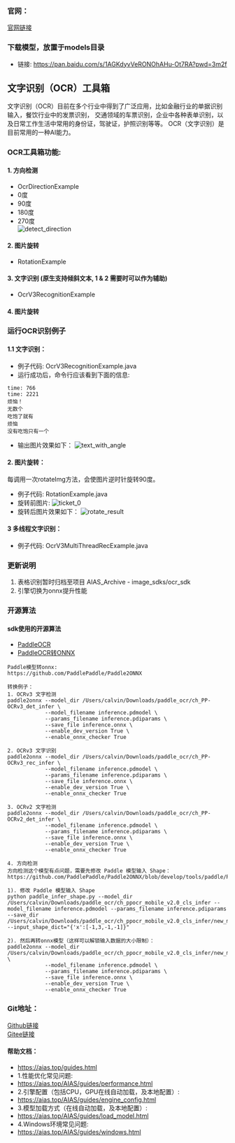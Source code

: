 ### 官网：
[官网链接](https://www.aias.top/)

### 下载模型，放置于models目录
- 链接: https://pan.baidu.com/s/1AGKdyvVeRONOhAHu-Ot7RA?pwd=3m2f

## 文字识别（OCR）工具箱
文字识别（OCR）目前在多个行业中得到了广泛应用，比如金融行业的单据识别输入，餐饮行业中的发票识别，
交通领域的车票识别，企业中各种表单识别，以及日常工作生活中常用的身份证，驾驶证，护照识别等等。
OCR（文字识别）是目前常用的一种AI能力。

### OCR工具箱功能:

#### 1. 方向检测
- OcrDirectionExample
- 0度
- 90度
- 180度
- 270度   
  ![detect_direction](https://aias-home.oss-cn-beijing.aliyuncs.com/AIAS/OCR/images/detect_direction.png)

#### 2. 图片旋转
- RotationExample

#### 3. 文字识别 (原生支持倾斜文本, 1 & 2 需要时可以作为辅助)
- OcrV3RecognitionExample

#### 4. 图片旋转


### 运行OCR识别例子
#### 1.1 文字识别：
- 例子代码: OcrV3RecognitionExample.java    
- 运行成功后，命令行应该看到下面的信息:
```text
time: 766
time: 2221
烦恼！
无数个
吃饱了就有
烦恼
没有吃饱只有一个
```

- 输出图片效果如下：
![text_with_angle](https://aias-home.oss-cn-beijing.aliyuncs.com/AIAS/OCR/images/text_with_angle.png)


#### 2. 图片旋转：
每调用一次rotateImg方法，会使图片逆时针旋转90度。
- 例子代码: RotationExample.java 
- 旋转前图片:
![ticket_0](https://aias-home.oss-cn-beijing.aliyuncs.com/AIAS/OCR/images/ticket_0.png)
- 旋转后图片效果如下：
![rotate_result](https://aias-home.oss-cn-beijing.aliyuncs.com/AIAS/OCR/images/rotate_result.png)

#### 3 多线程文字识别：
- 例子代码: OcrV3MultiThreadRecExample.java


### 更新说明
1. 表格识别暂时归档至项目 AIAS_Archive  - image_sdks/ocr_sdk
2. 引擎切换为onnx提升性能

### 开源算法
#### sdk使用的开源算法
- [PaddleOCR](https://github.com/PaddlePaddle/PaddleOCR)
- [PaddleOCR转ONNX](https://github.com/PaddlePaddle/Paddle2ONNX)

```text
Paddle模型转onnx:
https://github.com/PaddlePaddle/Paddle2ONNX

转换例子：
1. OCRv3 文字检测
paddle2onnx --model_dir /Users/calvin/Downloads/paddle_ocr/ch_PP-OCRv3_det_infer \
            --model_filename inference.pdmodel \
            --params_filename inference.pdiparams \
            --save_file inference.onnx \
            --enable_dev_version True \
            --enable_onnx_checker True

2. OCRv3 文字识别
paddle2onnx --model_dir /Users/calvin/Downloads/paddle_ocr/ch_PP-OCRv3_rec_infer \
            --model_filename inference.pdmodel \
            --params_filename inference.pdiparams \
            --save_file inference.onnx \
            --enable_dev_version True \
            --enable_onnx_checker True

3. OCRv2 文字检测
paddle2onnx --model_dir /Users/calvin/Downloads/paddle_ocr/ch_PP-OCRv2_det_infer \
            --model_filename inference.pdmodel \
            --params_filename inference.pdiparams \
            --save_file inference.onnx \
            --enable_dev_version True \
            --enable_onnx_checker True

4. 方向检测
方向检测这个模型有点问题，需要先修改 Paddle 模型输入 Shape：
https://github.com/PaddlePaddle/Paddle2ONNX/blob/develop/tools/paddle/README.md

1). 修改 Paddle 模型输入 Shape
python paddle_infer_shape.py --model_dir /Users/calvin/Downloads/paddle_ocr/ch_ppocr_mobile_v2.0_cls_infer --model_filename inference.pdmodel --params_filename inference.pdiparams --save_dir /Users/calvin/Downloads/paddle_ocr/ch_ppocr_mobile_v2.0_cls_infer/new_model --input_shape_dict="{'x':[-1,3,-1,-1]}"

2). 然后再转onnx模型（这样可以解锁输入数据的大小限制）：
paddle2onnx --model_dir /Users/calvin/Downloads/paddle_ocr/ch_ppocr_mobile_v2.0_cls_infer/new_model \
            --model_filename inference.pdmodel \
            --params_filename inference.pdiparams \
            --save_file inference.onnx \
            --enable_dev_version True \
            --enable_onnx_checker True
```


### Git地址：   
[Github链接](https://github.com/mymagicpower/AIAS)    
[Gitee链接](https://gitee.com/mymagicpower/AIAS)   


#### 帮助文档：
- https://aias.top/guides.html
- 1.性能优化常见问题:
- https://aias.top/AIAS/guides/performance.html
- 2.引擎配置（包括CPU，GPU在线自动加载，及本地配置）:
- https://aias.top/AIAS/guides/engine_config.html
- 3.模型加载方式（在线自动加载，及本地配置）:
- https://aias.top/AIAS/guides/load_model.html
- 4.Windows环境常见问题:
- https://aias.top/AIAS/guides/windows.html